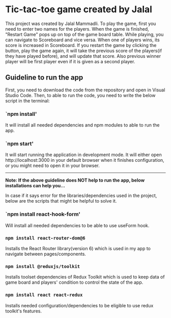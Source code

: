 # Tic-tac-toe game created by Jalal

This project was created by Jalal Mammadli. To play the game, first you need to enter two names for the players. When the game is finished, "Restart Game" pops up on top of the game board table. While playing, you can navigate to Scoreboard and vice versa. When one of players wins, its score is increased in Scoreboard. If you restart the game by clicking the button, play the game again, it will take the previous score of the players(if they have played before), and will update that score. Also previous winner player will be first player even if it is given as a second player.

## Guideline to run the app

First, you need to download the code from the repository and open in Visual Studio Code. Then, to able to run the code, you need to write the below script in the terminal:

### `npm install'

It will install all needed dependencies and npm modules to able to run the app.

### `npm start'

It will start running the application in development mode. It will either open http://localhost:3000 in your default browser when it finishes configuration, or you might need to open it in your browser.


-----------------------------
**Note: If the above guideline does NOT help to run the app, below installations can help you...**

In case if it says error for the libraries/dependencies used in the project, below are the scripts that might be helpful to solve it.

### `npm install react-hook-form'

Will install all needed dependencies to be able to use useForm hook.

### `npm install react-router-dom@6`

Installs the React Router library(version 6) which is used in my app to navigate between pages/components.

### `npm install @reduxjs/toolkit`

Installs toolset dependencies of Redux Toolkit which is used to keep data of game board and players' condition to control the state of the app.

### `npm install react react-redux`

Installs needed configuration/dependencies to be eligible to use redux toolkit's features.

